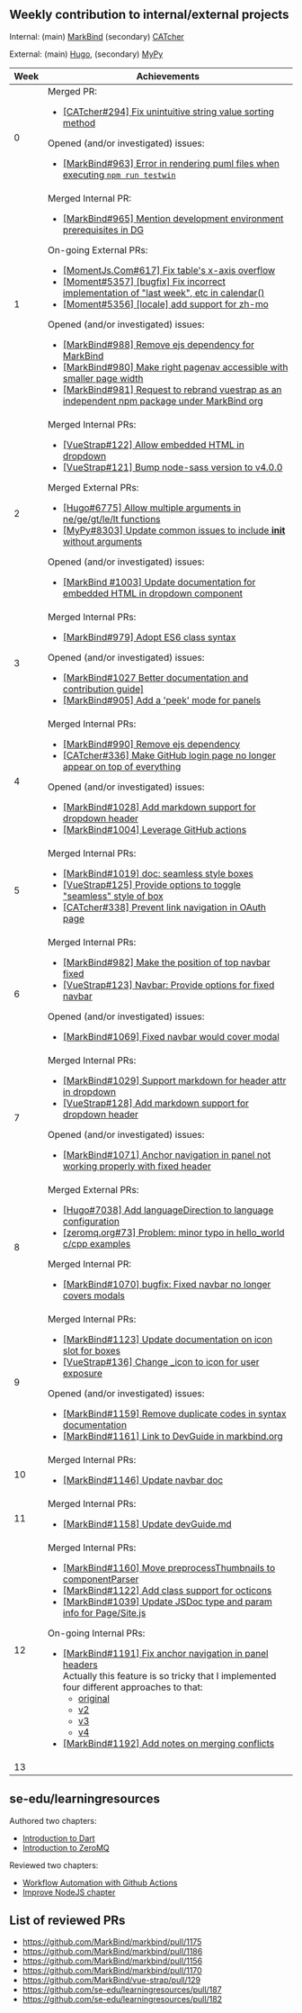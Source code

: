## Weekly contribution to internal/external projects

Internal: (main) [MarkBind](https://github.com/MarkBind/markbind) (secondary) [CATcher](https://github.com/CATcher-org/CATcher)

External: (main) [Hugo](https://github.com/gohugoio/hugo), (secondary) [MyPy](https://github.com/python/mypy)

Week | Achievements
---- | ------------
0 | Merged PR: <ul><li>[[CATcher#294] Fix unintuitive string value sorting method](https://github.com/CATcher-org/CATcher/pull/294)</li></ul>Opened (and/or investigated) issues: <ul><li>[[MarkBind#963] Error in rendering puml files when executing `npm run testwin`](https://github.com/MarkBind/markbind/issues/963)</li></ul>
1 | Merged Internal PR:<ul><li>[[MarkBind#965] Mention development environment prerequisites in DG](https://github.com/MarkBind/markbind/pull/965)</li></ul>On-going External PRs:<ul><li>[[MomentJs.Com#617] Fix table's x-axis overflow](https://github.com/moment/momentjs.com/pull/617)</li><li>[[Moment#5357] [bugfix] Fix incorrect implementation of "last week", etc in calendar()](https://github.com/moment/moment/pull/5357)</li><li>[[Moment#5356] [locale] add support for zh-mo](https://github.com/moment/moment/pull/5356)</li></ul>Opened (and/or investigated) issues: <ul><li>[[MarkBind#988] Remove ejs dependency for MarkBind](https://github.com/MarkBind/markbind/issues/988)</li><li>[[MarkBind#980] Make right pagenav accessible with smaller page width](https://github.com/MarkBind/markbind/issues/980)</li><li>[[MarkBind#981] Request to rebrand vuestrap as an independent npm package under MarkBind org](https://github.com/MarkBind/markbind/issues/981)</li></ul>
2 | Merged Internal PRs: <ul><li>[[VueStrap#122] Allow embedded HTML in dropdown](https://github.com/MarkBind/vue-strap/pull/122)</li><li>[[VueStrap#121] Bump node-sass version to v4.0.0](https://github.com/MarkBind/vue-strap/pull/121)</li></ul>Merged External PRs: <ul><li>[[Hugo#6775] Allow multiple arguments in ne/ge/gt/le/lt functions](https://github.com/gohugoio/hugo/pull/6775)</li><li>[[MyPy#8303] Update common issues to include __init__ without arguments](https://github.com/python/mypy/pull/8303)</li></ul>Opened (and/or investigated) issues: <ul><li>[[MarkBind #1003] Update documentation for embedded HTML in dropdown component](https://github.com/MarkBind/markbind/issues/1003)</li></ul>
3 | Merged Internal PRs: <ul><li>[[MarkBind#979] Adopt ES6 class syntax](https://github.com/MarkBind/markbind/pull/979)</li></ul>Opened (and/or investigated) issues: <ul><li>[[MarkBind#1027 Better documentation and contribution guide]](https://github.com/MarkBind/markbind/issues/1027)</li><li>[[MarkBind#905] Add a 'peek' mode for panels](https://github.com/MarkBind/markbind/issues/905)</li></ul>
4 | Merged Internal PRs: <ul><li>[[MarkBind#990] Remove ejs dependency](https://github.com/MarkBind/markbind/pull/990)</li><li>[[CATcher#336] Make GitHub login page no longer appear on top of everything](https://github.com/CATcher-org/CATcher/pull/336)</li></ul>Opened (and/or investigated) issues: <ul><li>[[MarkBind#1028] Add markdown support for dropdown header](https://github.com/MarkBind/markbind/issues/1028)</li><li>[[MarkBind#1004] Leverage GitHub actions](https://github.com/MarkBind/markbind/issues/1004)</li></ul>
5 | Merged Internal PRs: <ul><li>[[MarkBind#1019] doc: seamless style boxes](https://github.com/MarkBind/markbind/pull/1019)</li><li>[[VueStrap#125] Provide options to toggle "seamless" style of box](https://github.com/MarkBind/vue-strap/pull/125)</li><li>[[CATcher#338] Prevent link navigation in OAuth page](https://github.com/CATcher-org/CATcher/pull/338)</li></ul>
6 | Merged Internal PRs: <ul><li>[[MarkBind#982] Make the position of top navbar fixed](https://github.com/MarkBind/markbind/pull/982)</li><li>[[VueStrap#123] Navbar: Provide options for fixed navbar](https://github.com/MarkBind/vue-strap/pull/123)</li></ul>Opened (and/or investigated) issues: <ul><li>[[MarkBind#1069] Fixed navbar would cover modal](https://github.com/MarkBind/markbind/issues/1069)</li></ul>
7 | Merged Internal PRs: <ul><li>[[MarkBind#1029] Support markdown for header attr in dropdown](https://github.com/MarkBind/markbind/pull/1029)</li><li>[[VueStrap#128] Add markdown support for dropdown header](https://github.com/MarkBind/vue-strap/pull/128)</li></ul>Opened (and/or investigated) issues: <ul><li>[[MarkBind#1071] Anchor navigation in panel not working properly with fixed header](https://github.com/MarkBind/markbind/issues/1071)</li></ul>
8 | Merged External PRs: <ul><li>[[Hugo#7038] Add languageDirection to language configuration](https://github.com/gohugoio/hugo/pull/7038)</li><li>[[zeromq.org#73] Problem: minor typo in hello_world c/cpp examples](https://github.com/zeromq/zeromq.org/pull/73)</li></ul>Merged Internal PR: <ul><li>[[MarkBind#1070] bugfix: Fixed navbar no longer covers modals](https://github.com/MarkBind/markbind/pull/1070)</li></ul>
9 | Merged Internal PRs: <ul><li>[[MarkBind#1123] Update documentation on icon slot for boxes](https://github.com/MarkBind/markbind/pull/1123)</li><li>[[VueStrap#136] Change _icon to icon for user exposure](https://github.com/MarkBind/vue-strap/pull/136)</li></ul>Opened (and/or investigated) issues: <ul><li>[[MarkBind#1159] Remove duplicate codes in syntax documentation](https://github.com/MarkBind/markbind/issues/1159)</li><li>[[MarkBind#1161] Link to DevGuide in markbind.org](https://github.com/MarkBind/markbind/issues/1161)</li></ul>
10 | Merged Internal PRs: <ul><li>[[MarkBind#1146] Update navbar doc](https://github.com/MarkBind/markbind/pull/1146)</li></ul> 
11 | Merged Internal PRs: <ul><li>[[MarkBind#1158] Update devGuide.md](https://github.com/MarkBind/markbind/pull/1158)</li></ul> 
12 | Merged Internal PRs: <ul><li>[[MarkBind#1160] Move preprocessThumbnails to componentParser](https://github.com/MarkBind/markbind/pull/1160)</li><li>[[MarkBind#1122] Add class support for octicons](https://github.com/MarkBind/markbind/pull/1122)</li><li>[[MarkBind#1039] Update JSDoc type and param info for Page/Site.js](https://github.com/MarkBind/markbind/pull/1039)</li></ul> On-going Internal PRs: <ul><li>[[MarkBind#1191] Fix anchor navigation in panel headers](https://github.com/MarkBind/markbind/pull/1191) <br> Actually this feature is so tricky that I implemented four different approaches to that: <ul><li>[original](https://github.com/MarkBind/markbind/pull/982)</li><li>[v2](https://github.com/MarkBind/markbind/pull/1190)</li><li>[v3](https://github.com/MarkBind/markbind/pull/1187)</li><li>[v4](https://github.com/MarkBind/markbind/pull/1187)</li></ul></li><li>[[MarkBind#1192] Add notes on merging conflicts](https://github.com/MarkBind/markbind/pull/1192)</li></ul>
13 | 

## se-edu/learningresources

Authored two chapters: 

- [Introduction to Dart](https://github.com/se-edu/learningresources/pull/129)
- [Introduction to ZeroMQ](https://github.com/se-edu/learningresources/pull/186)

Reviewed two chapters: 

- [Workflow Automation with Github Actions](https://github.com/se-edu/learningresources/pull/187)
- [Improve NodeJS chapter](https://github.com/se-edu/learningresources/pull/182)

## List of reviewed PRs

- https://github.com/MarkBind/markbind/pull/1175
- https://github.com/MarkBind/markbind/pull/1186
- https://github.com/MarkBind/markbind/pull/1156
- https://github.com/MarkBind/markbind/pull/1170
- https://github.com/MarkBind/vue-strap/pull/129
- https://github.com/se-edu/learningresources/pull/187
- https://github.com/se-edu/learningresources/pull/182